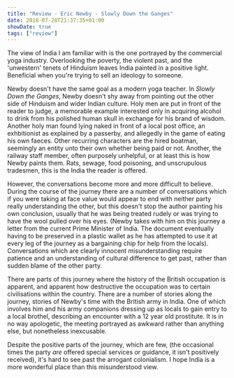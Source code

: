 ```yaml
---
title: "Review - Eric Newby - Slowly Down the Ganges"
date: 2018-07-28T21:37:35+01:00
showDate: true
tags: ["review"]
---
```


The view of India I am familiar with is the one portrayed by the commercial yoga industry. Overlooking the poverty, the violent past, and the 'unwestern' tenets of Hinduism leaves India painted in a positive light. Beneficial when you're trying to sell an ideology to someone.

Newby doesn't have the same goal as a modern yoga teacher. In _Slowly Down the Ganges_, Newby doesn't shy away from pointing out the other side of Hinduism and wider Indian culture. Holy men are put in front of the reader to judge, a memorable example interested only in acquiring alcohol to drink from his polished human skull in exchange for his brand of wisdom. Another holy man found lying naked in front of a local post office, an exhbitionist as explained by a passerby, and allegedly in the game of eating his own faeces. Other recurring characters are the hired boatman, seemingly an entity unto their own whether being paid or not. Another, the railway staff member, often purposely unhelpful, or at least this is how Newby paints them. Rats, sewage, food poisoning, and unscrupulous tradesmen, this is the India the reader is offered.

However, the conversations become more and more difficult to believe. During the course of the journey there are a number of conversations which if you were taking at face value would appear to end with neither party really understanding the other, but this doesn't stop the author painting his own conclusion, usually that he was being treated rudely or was trying to have the wool pulled over his eyes. (Newby takes with him on this journey a letter from the current Prime Minister of India. The document eventually having to be preserved in a plastic wallet as he has attempted to use it at every leg of the journey as a bargaining chip for help from the locals). Conversations which are clearly innocent misunderstanding require patience and an understanding of cultural difference to get past, rather than sudden blame of the other party. 

There are parts of this journey where the history of the British occupation is apparent, and apparent how destructive the occupation was to certain civilisations within the country. There are a number of stories along the journey, stories of Newby's time with the British army in India. One of which involves him and his army companions dressing up as locals to gain entry to a local brothel, describing an encounter with a 12 year old prostitute. It is in no way apologetic, the meeting portrayed as awkward rather than anything else, but nonetheless inexcusable.

Despite the positive parts of the journey, which are few, (the occasional times the party _are_ offered special services or guidance, it isn't positively received), it's hard to see past the arrogant colonialism. I hope India is a more wonderful place than this misunderstood view. 
